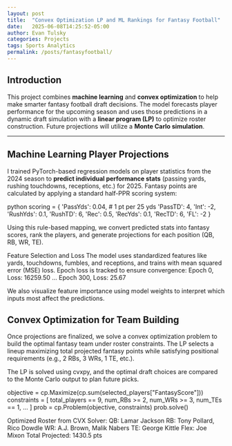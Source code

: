 ```yaml
---
layout: post
title:  "Convex Optimization LP and ML Rankings for Fantasy Football"
date:   2025-06-08T14:25:52-05:00
author: Evan Tulsky
categories: Projects
tags: Sports Analytics
permalink: /posts/fantasyfootball/
---
```


## Introduction

This project combines **machine learning** and **convex optimization** to help make smarter fantasy football draft decisions. The model forecasts player performance for the upcoming season and uses those predictions in a dynamic draft simulation with a **linear program (LP)** to optimize roster construction. Future projections will utilize a **Monte Carlo simulation**.

---

## Machine Learning Player Projections

I trained PyTorch-based regression models on player statistics from the 2024 season to **predict individual performance stats** (passing yards, rushing touchdowns, receptions, etc.) for 2025. Fantasy points are calculated by applying a standard half-PPR scoring system:

python
scoring = {
    'PassYds': 0.04,  # 1 pt per 25 yds
    'PassTD': 4,
    'Int': -2,
    'RushYds': 0.1,
    'RushTD': 6,
    'Rec': 0.5,
    'RecYds': 0.1,
    'RecTD': 6,
    'FL': -2
}

Using this rule-based mapping, we convert predicted stats into fantasy scores, rank the players, and generate projections for each position (QB, RB, WR, TE).

Feature Selection and Loss
The model uses standardized features like yards, touchdowns, fumbles, and receptions, and trains with mean squared error (MSE) loss. Epoch loss is tracked to ensure convergence:
Epoch 0, Loss: 16259.50
...
Epoch 300, Loss: 25.67

We also visualize feature importance using model weights to interpret which inputs most affect the predictions.

## Convex Optimization for Team Building
Once projections are finalized, we solve a convex optimization problem to build the optimal fantasy team under roster constraints. The LP selects a lineup maximizing total projected fantasy points while satisfying positional requirements (e.g., 2 RBs, 3 WRs, 1 TE, etc.).

The LP is solved using cvxpy, and the optimal draft choices are compared to the Monte Carlo output to plan future picks.

objective = cp.Maximize(cp.sum(selected_players["FantasyScore"]))
constraints = [
    total_players == 9,
    num_RBs >= 2,
    num_WRs >= 3,
    num_TEs == 1,
    ...
]
prob = cp.Problem(objective, constraints)
prob.solve()

Optimized Roster from CVX Solver:
QB: Lamar Jackson
RB: Tony Pollard, Rico Dowdle
WR: A.J. Brown, Malik Nabers
TE: George Kittle
Flex: Joe Mixon
Total Projected: 1430.5 pts


